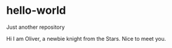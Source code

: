 # hello-world
Just another repository

Hi I am Oliver, a newbie knight from the Stars.
Nice to meet you.
